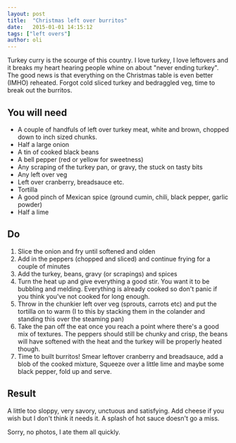```yaml
---
layout: post
title:  "Christmas left over burritos"
date:   2015-01-01 14:15:12
tags: ["left overs"]
author: oli
---
```


Turkey curry is the scourge of this country.  I love turkey, I love leftovers and it breaks my heart hearing people whine on about "never ending turkey".  The good news is that everything on the Christmas table is even better (IMHO) reheated.  Forgot cold sliced turkey and bedraggled veg, time to break out the burritos.


## You will need

* A couple of handfuls of left over turkey meat, white and brown, chopped down to inch sized chunks.
* Half a large onion
* A tin of cooked black beans
* A bell pepper (red or yellow for sweetness)
* Any scraping of the turkey pan, or gravy, the stuck on tasty bits
* Any left over veg
* Left over cranberry, breadsauce etc.
* Tortilla
* A good pinch of Mexican spice (ground cumin, chili, black pepper, garlic powder)
* Half a lime



## Do

1. Slice the onion and fry until softened and olden
2. Add in the peppers (chopped and sliced) and continue frying for a couple of minutes
3. Add the turkey, beans, gravy (or scrapings) and spices
4. Turn the heat up and give everything a good stir.  You want it to be bubbling and melding. Everything is already cooked so don't panic if you think you've not cooked for long enough.
5. Throw in the chunkier left over veg (sprouts, carrots etc) and put the tortilla on to warm (I to this by stacking them in the colander and standing this over the steaming pan)
6. Take the pan off the eat once you reach a point where there's a good mix of textures.  The peppers should still be chunky and crisp, the beans will have softened with the heat and the turkey will be properly heated though.
7. Time to built burritos!  Smear leftover cranberry and breadsauce, add a blob of the cooked mixture, Squeeze over a little lime and maybe some black pepper, fold up and serve.

## Result

A little too sloppy, very savory, unctuous and satisfying.  Add cheese if you wish but I don't think it needs it.  A splash of hot sauce doesn't go a miss.

Sorry, no photos, I ate them all quickly.
